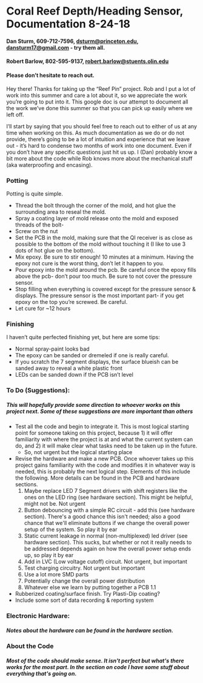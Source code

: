 # Coral Reef Depth/Heading Sensor, Documentation 8-24-18


#### Dan Sturm, 609-712-7596, dsturm@princeton.edu, dansturm17@gmail.com - try them all. 
#### Robert Barlow, 802-595-9137, robert.barlow@stuents.olin.edu
#### Please don’t hesitate to reach out. 


Hey there! Thanks for taking up the “Reef Pin” project. Rob and I put a lot of work into this summer and care a lot about it, so we appreciate the work you’re going to put into it. This google doc is our attempt to document all the work we’ve done this summer so that you can pick up easily where we left off. 

I’ll start by saying that you should feel free to reach out to either of us at any time when working on this. As much documentation as we do or do not provide, there’s going to be a lot of intuition and experience that we leave out - it’s hard to condense two months of work into one document. Even if you don’t have any specific questions just hit us up. I (Dan) probably know a bit more about the code while Rob knows more about the mechanical stuff (aka waterproofing and encasing). 



### Potting

Potting is quite simple. 

- Thread the bolt through the corner of the mold, and hot glue the surrounding area to reseal the mold. 
- Spray a coating layer of mold release onto the mold and exposed threads of the bolt-
- Screw on the nut
- Set the PCB in the mold, making sure that the QI receiver is as close as possible to the bottom of the mold without touching it (I like to use 3 dots of hot glue on the bottom). 
- Mix epoxy. Be sure to stir enough! 10 minutes at a minimum. Having the epoxy not cure is the worst thing, don’t let it happen to you.
- Pour epoxy into the mold around the pcb. Be careful once the epoxy fills above the pcb- don’t pour too much. Be sure to not cover the pressure sensor.
- Stop filling when everything is covered except for the pressure sensor & displays. The pressure sensor is the most important part- if you get epoxy on the top you’re screwed. Be careful.
- Let cure for ~12 hours

### Finishing

I haven’t quite perfected finishing yet, but here are some tips:

- Normal spray-paint looks bad
- The epoxy can be sanded or dremeled if one is really careful. 
- If you scratch the 7 segment displays, the surface blueish can be sanded away to reveal a white plastic front
- LEDs can be sanded down if the PCB isn’t level





### To Do (Suggestions):
##### This will hopefully provide some direction to whoever works on this project next. Some of these suggestions are more important than others
- Test all the code and begin to integrate it. This is most logical starting point for someone taking on this project, because 1) it will offer familiarity with where the project is at and what the current system can do, and 2) it will make clear what tasks need to be taken up in the future. 
	- So, not urgent but the logical starting place 
- Revise the hardware and make a new PCB. Once whoever takes up this project gains familiarity with the code and modifies it in whatever way is needed, this is probably the next logical step. Elements of this include the following. More details can be found in the PCB and hardware sections.  
	1) Maybe replace LED 7 Segment drivers with shift registers like the ones on the LED ring (see hardware section). This might be helpful, might not be. Not urgent
	2) Button debouncing with a simple RC circuit - add this (see hardware section). There's a good chance this isn't needed; also a good chance that we'll eliminate buttons if we change the overall power setup of the system. So play it by ear
	3) Static current leakage in normal (non-multiplexed) led driver (see hardware section). This sucks, but whether or not it really needs to be addressed depends again on how the overall power setup ends up, so play it by ear
	4) Add in LVC (Low voltage cutoff) circuit. Not urgent, but important
	5) Test charging circuitry. Not urgent but important
	6) Use a lot more SMD parts
	7) Potentially change the overall power distribution
	8) Whatever else we learn by putting together a PCB 1.1
- Rubberized coating/surface finish. Try Plasti-Dip coating?
- Include some sort of data recording & reporting system


### Electronic Hardware:
##### Notes about the hardware can be found in the hardware section. 


### About the Code
##### Most of the code should make sense. It isn't perfect but what's there works for the most part. In the section on code I have some stuff about everything that's going on. 


